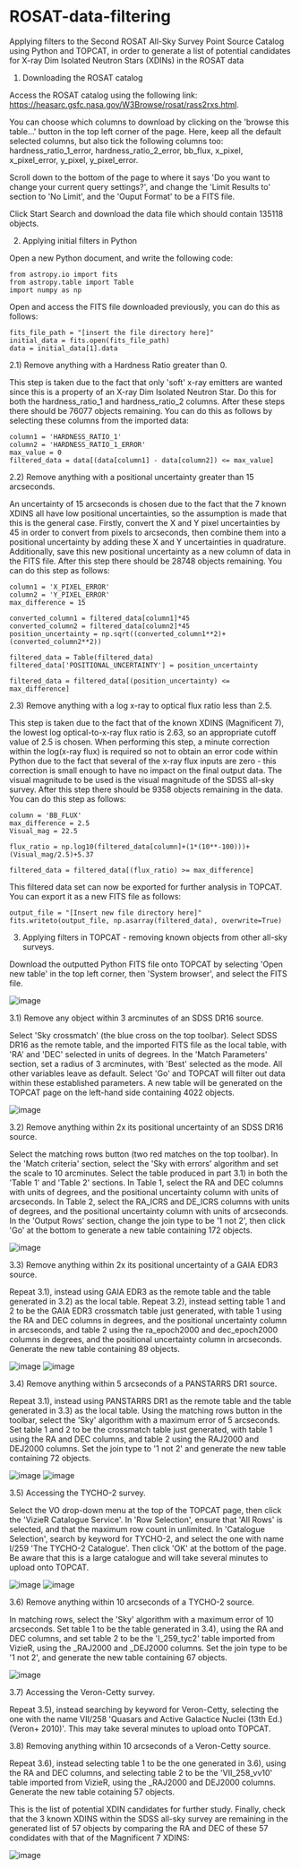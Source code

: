 # ROSAT-data-filtering
Applying filters to the Second ROSAT All-Sky Survey Point Source Catalog using Python and TOPCAT, in order to generate a list of potential candidates for X-ray Dim Isolated Neutron Stars (XDINs) in the ROSAT data

1) Downloading the ROSAT catalog

Access the ROSAT catalog using the following link: https://heasarc.gsfc.nasa.gov/W3Browse/rosat/rass2rxs.html.

You can choose which columns to download by clicking on the 'browse this table...' button in the top left corner of the page. Here, keep all the default selected columns, but also tick the following columns too: hardness_ratio_1_error, hardness_ratio_2_error, bb_flux, x_pixel, x_pixel_error, y_pixel, y_pixel_error.

Scroll down to the bottom of the page to where it says 'Do you want to change your current query settings?', and change the 'Limit Results to' section to 'No Limit', and the 'Ouput Format' to be a FITS file.

Click Start Search and download the data file which should contain 135118 objects.

2) Applying initial filters in Python

Open a new Python document, and write the following code:

    from astropy.io import fits
    from astropy.table import Table
    import numpy as np

Open and access the FITS file downloaded previously, you can do this as follows:

    fits_file_path = "[insert the file directory here]"
    initial_data = fits.open(fits_file_path)
    data = initial_data[1].data

2.1) Remove anything with a Hardness Ratio greater than 0. 

This step is taken due to the fact that only 'soft' x-ray emitters are wanted since this is a property of an X-ray Dim Isolated Neutron Star. Do this for both the hardness_ratio_1 and hardness_ratio_2 columns. After these steps there should be 76077 objects remaining. You can do this as follows by selecting these columns from the imported data:

    column1 = 'HARDNESS_RATIO_1'
    column2 = 'HARDNESS_RATIO_1_ERROR'
    max_value = 0
    filtered_data = data[(data[column1] - data[column2]) <= max_value]

2.2) Remove anything with a positional uncertainty greater than 15 arcseconds.

An uncertainty of 15 arcseconds is chosen due to the fact that the 7 known XDINS all have low positional uncertainties, so the assumption is made that this is the general case. Firstly, convert the X and Y pixel uncertainties by 45 in order to convert from pixels to arcseconds, then combine them into a positional uncertainty by adding these X and Y uncertainties in quadrature. Additionally, save this new positional uncertainty as a new column of data in the FITS file. After this step there should be 28748 objects remaining. You can do this step as follows:

    column1 = 'X_PIXEL_ERROR'
    column2 = 'Y_PIXEL_ERROR'
    max_difference = 15

    converted_column1 = filtered_data[column1]*45
    converted_column2 = filtered_data[column2]*45
    position_uncertainty = np.sqrt((converted_column1**2)+(converted_column2**2))

    filtered_data = Table(filtered_data)
    filtered_data['POSITIONAL_UNCERTAINTY'] = position_uncertainty

    filtered_data = filtered_data[(position_uncertainty) <= max_difference]

2.3) Remove anything with a log x-ray to optical flux ratio less than 2.5. 

This step is taken due to the fact that of the known XDINS (Magnificent 7), the lowest log optical-to-x-ray flux ratio is 2.63, so an appropriate cutoff value of 2.5 is chosen. When performing this step, a minute correction within the log(x-ray flux) is required so not to obtain an error code within Python due to the fact that several of the x-ray flux inputs are zero - this correction is small enough to have no impact on the final output data. The visual magnitude to be used is the visual magnitude of the SDSS all-sky survey. After this step there should be 9358 objects remaining in the data. You can do this step as follows:

    column = 'BB_FLUX'
    max_difference = 2.5
    Visual_mag = 22.5
    
    flux_ratio = np.log10(filtered_data[column]+(1*(10**-100)))+(Visual_mag/2.5)+5.37

    filtered_data = filtered_data[(flux_ratio) >= max_difference]

This filtered data set can now be exported for further analysis in TOPCAT. You can export it as a new FITS file as follows:

    output_file = "[Insert new file directory here]"
    fits.writeto(output_file, np.asarray(filtered_data), overwrite=True)

3) Applying filters in TOPCAT - removing known objects from other all-sky surveys.

Download the outputted Python FITS file onto TOPCAT by selecting 'Open new table' in the top left corner, then 'System browser', and select the FITS file.

![image](https://github.com/SaCu2001/ROSAT-data-filtering/assets/148392974/97892d8c-ff75-41de-ac9c-ff99569c64fb)

3.1) Remove any object within 3 arcminutes of an SDSS DR16 source. 

Select 'Sky crossmatch' (the blue cross on the top toolbar). Select SDSS DR16 as the remote table, and the imported FITS file as the local table, with 'RA' and 'DEC' selected in units of degrees. In the 'Match Parameters' section, set a radius of 3 arcminutes, with 'Best' selected as the mode. All other variables leave as default. Select 'Go' and TOPCAT will filter out data within these established parameters. A new table will be generated on the TOPCAT page on the left-hand side containing 4022 objects.

![image](https://github.com/SaCu2001/ROSAT-data-filtering/assets/148392974/206f7d41-6731-408f-988f-8d7e72daf2bf)

3.2) Remove anything within 2x its positional uncertainty of an SDSS DR16 source. 

Select the matching rows button (two red matches on the top toolbar). In the 'Match criteria' section, select the 'Sky with errors' algorithm and set the scale to 10 arcminutes. Select the table produced in part 3.1) in both the 'Table 1' and 'Table 2' sections. In Table 1, select the RA and DEC columns with units of degrees, and the positional uncertainty column with units of arcseconds. In Table 2, select the RA_ICRS and DE_ICRS columns with units of degrees, and the positional uncertainty column with units of arcseconds. In the 'Output Rows' section, change the join type to be '1 not 2', then click 'Go' at the bottom to generate a new table containing 172 objects.

![image](https://github.com/SaCu2001/ROSAT-data-filtering/assets/148392974/1cf02ea3-5779-4d11-a411-3e15f647145f)

3.3) Remove anything within 2x its positional uncertainty of a GAIA EDR3 source. 

Repeat 3.1), instead using GAIA EDR3 as the remote table and the table generated in 3.2) as the local table. Repeat 3.2), instead setting table 1 and 2 to be the GAIA EDR3 crossmatch table just generated, with table 1 using the RA and DEC columns in degrees, and the positional uncertainty column in arcseconds, and table 2 using the ra_epoch2000 and dec_epoch2000 columns in degrees, and the positional uncertainty column in arcseconds. Generate the new table containing 89 objects.

![image](https://github.com/SaCu2001/ROSAT-data-filtering/assets/148392974/9f9a251d-f00f-456c-8a2e-a0411512f5c9)
![image](https://github.com/SaCu2001/ROSAT-data-filtering/assets/148392974/e0834a3d-9c3e-4b73-bf8a-58b35bdea247)

3.4) Remove anything within 5 arcseconds of a PANSTARRS DR1 source.

Repeat 3.1), instead using PANSTARRS DR1 as the remote table and the table generated in 3.3) as the local table. Using the matching rows button in the toolbar, select the 'Sky' algorithm with a maximum error of 5 arcseconds. Set table 1 and 2 to be the crossmatch table just generated, with table 1 using the RA and DEC columns, and table 2 using the RAJ2000 and DEJ2000 columns. Set the join type to '1 not 2' and generate the new table containing 72 objects.

![image](https://github.com/SaCu2001/ROSAT-data-filtering/assets/148392974/21cd333b-d301-4697-b05b-b2d763f0f20d)
![image](https://github.com/SaCu2001/ROSAT-data-filtering/assets/148392974/886cce81-71cc-400c-90be-853825193740)

3.5) Accessing the TYCHO-2 survey.

Select the VO drop-down menu at the top of the TOPCAT page, then click the 'VizieR Catalogue Service'. In 'Row Selection', ensure that 'All Rows' is selected, and that the maximum row count in unlimited. In 'Catalogue Selection', search by keyword for TYCHO-2, and select the one with name I/259 'The TYCHO-2 Catalogue'. Then click 'OK' at the bottom of the page. Be aware that this is a large catalogue and will take several minutes to upload onto TOPCAT.

![image](https://github.com/SaCu2001/ROSAT-data-filtering/assets/148392974/0afeb747-733f-448f-9126-afc81149be73)
![image](https://github.com/SaCu2001/ROSAT-data-filtering/assets/148392974/84b481c7-b91c-4a48-9f42-823d5ed76bc3)

3.6) Remove anything within 10 arcseconds of a TYCHO-2 source.

In matching rows, select the 'Sky' algorithm with a maximum error of 10 arcseconds. Set table 1 to be the table generated in 3.4), using the RA and DEC columns, and set table 2 to be the 'I_259_tyc2' table imported from VizieR, using the _RAJ2000 and _DEJ2000 columns. Set the join type to be '1 not 2', and generate the new table containing 67 objects.

![image](https://github.com/SaCu2001/ROSAT-data-filtering/assets/148392974/8b2444f3-2f42-4c3a-bd20-f8b6d0048ae8)

3.7) Accessing the Veron-Cetty survey.

Repeat 3.5), instead searching by keyword for Veron-Cetty, selecting the one with the name VII/258 'Quasars and Active Galactice Nuclei (13th Ed.)(Veron+ 2010)'. This may take several minutes to upload onto TOPCAT.

3.8) Removing anything within 10 arcseconds of a Veron-Cetty source.

Repeat 3.6), instead selecting table 1 to be the one generated in 3.6), using the RA and DEC columns, and selecting table 2 to be the 'VII_258_vv10' table imported from VizieR, using the _RAJ2000 and DEJ2000 columns. Generate the new table cotaining 57 objects. 

This is the list of potential XDIN candidates for further study. Finally, check that the 3 known XDINS within the SDSS all-sky survey are remaining in the generated list of 57 objects by comparing the RA and DEC of these 57 condidates with that of the Magnificent 7 XDINS:

![image](https://github.com/SaCu2001/ROSAT-data-filters/assets/148392974/54ed6570-0f38-4c99-bdb8-fe2ba7b589cf)
